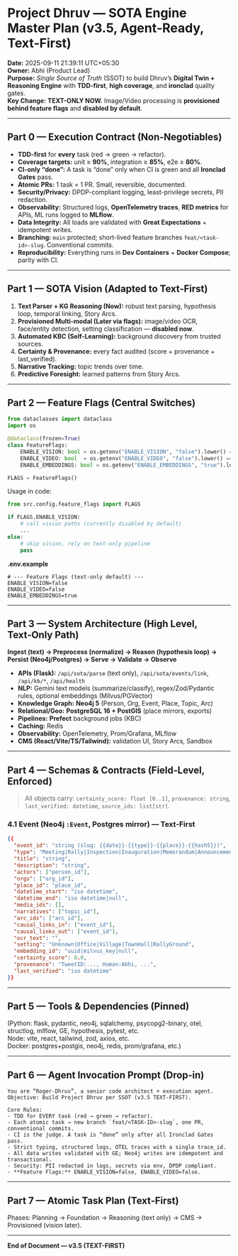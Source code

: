 
# Project Dhruv — SOTA Engine Master Plan (v3.5, Agent‑Ready, **Text‑First**)
**Date:** 2025-09-11 21:39:11 UTC+05:30  
**Owner:** Abhi (Product Lead)  
**Purpose:** _Single Source of Truth_ (SSOT) to build Dhruv’s **Digital Twin + Reasoning Engine** with **TDD-first**, **high coverage**, and **ironclad** quality gates.  
**Key Change:** **TEXT-ONLY NOW.** Image/Video processing is **provisioned behind feature flags** and **disabled by default**.

---

## Part 0 — Execution Contract (Non‑Negotiables)
- **TDD-first** for **every** task (red → green → refactor).  
- **Coverage targets:** unit ≥ **90%**, integration ≥ **85%**, e2e ≥ **80%**.  
- **CI-only “done”:** A task is “done” only when CI is green and all **Ironclad Gates** pass.  
- **Atomic PRs:** 1 task = 1 PR. Small, reversible, documented.  
- **Security/Privacy:** DPDP-compliant logging, least-privilege secrets, PII redaction.  
- **Observability:** Structured logs, **OpenTelemetry traces**, **RED metrics** for APIs, ML runs logged to **MLflow**.  
- **Data Integrity:** All loads are validated with **Great Expectations** + idempotent writes.  
- **Branching:** `main` protected; short-lived feature branches `feat/<task-id>-slug`. Conventional commits.  
- **Reproducibility:** Everything runs in **Dev Containers** + **Docker Compose**; parity with CI.  

---

## Part 1 — SOTA Vision (Adapted to Text‑First)
1. **Text Parser + KG Reasoning (Now):** robust text parsing, hypothesis loop, temporal linking, Story Arcs.  
2. **Provisioned Multi‑modal (Later via flags):** image/video OCR, face/entity detection, setting classification — **disabled now**.  
3. **Automated KBC (Self‑Learning):** background discovery from trusted sources.  
4. **Certainty & Provenance:** every fact audited (score + provenance + last_verified).  
5. **Narrative Tracking:** topic trends over time.  
6. **Predictive Foresight:** learned patterns from Story Arcs.

---

## Part 2 — Feature Flags (Central Switches)
```python
from dataclasses import dataclass
import os

@dataclass(frozen=True)
class FeatureFlags:
    ENABLE_VISION: bool = os.getenv("ENABLE_VISION", "false").lower() == "true"
    ENABLE_VIDEO: bool  = os.getenv("ENABLE_VIDEO", "false").lower() == "true"
    ENABLE_EMBEDDINGS: bool = os.getenv("ENABLE_EMBEDDINGS", "true").lower() == "true"

FLAGS = FeatureFlags()
```

Usage in code:
```python
from src.config.feature_flags import FLAGS

if FLAGS.ENABLE_VISION:
    # call vision paths (currently disabled by default)
    ...
else:
    # skip vision, rely on text-only pipeline
    pass
```

**.env.example**
```env
# --- Feature Flags (text-only default) ---
ENABLE_VISION=false
ENABLE_VIDEO=false
ENABLE_EMBEDDINGS=true
```

---

## Part 3 — System Architecture (High Level, Text‑Only Path)
**Ingest (text) → Preprocess (normalize) → Reason (hypothesis loop) → Persist (Neo4j/Postgres) → Serve → Validate → Observe**

- **APIs (Flask):** `/api/sota/parse` (text only), `/api/sota/events/link`, `/api/kb/*`, `/api/health`  
- **NLP:** Gemini text models (summarize/classify), regex/Zod/Pydantic rules, optional embeddings (Milvus/PGVector)  
- **Knowledge Graph:** **Neo4j 5** (Person, Org, Event, Place, Topic, Arc)  
- **Relational/Geo:** **PostgreSQL 16 + PostGIS** (place mirrors, exports)  
- **Pipelines:** **Prefect** background jobs (KBC)  
- **Caching:** Redis  
- **Observability:** OpenTelemetry, Prom/Grafana, MLflow  
- **CMS (React/Vite/TS/Tailwind):** validation UI, Story Arcs, Sandbox

---

## Part 4 — Schemas & Contracts (Field‑Level, Enforced)
> All objects carry: `certainty_score: float [0..1]`, `provenance: string`, `last_verified: datetime`, `source_ids: list[str]`.

### 4.1 Event (Neo4j `:Event`, Postgres mirror) — **Text‑First**
```json
{{
  "event_id": "string (slug: {{date}}-{{type}}-{{place}}-{{hash5}})",
  "type": "Meeting|Rally|Inspection|Inauguration|Memorandum|Announcement|Constituent_Engagement|Relief|Other",
  "title": "string",
  "description": "string",
  "actors": ["person_id"],
  "orgs": ["org_id"],
  "place_id": "place_id",
  "datetime_start": "iso datetime",
  "datetime_end": "iso datetime|null",
  "media_ids": [],
  "narratives": ["topic_id"],
  "arc_ids": ["arc_id"],
  "causal_links_in": ["event_id"],
  "causal_links_out": ["event_id"],
  "ocr_text": "",
  "setting": "Unknown|Office|Village|TownHall|RallyGround",
  "embedding_id": "uuid|milvus_key|null",
  "certainty_score": 0.0,
  "provenance": "TweetID:..., Human:Abhi, ...",
  "last_verified": "iso datetime"
}}
```

---

## Part 5 — Tools & Dependencies (Pinned)
(Python: flask, pydantic, neo4j, sqlalchemy, psycopg2-binary, otel, structlog, mlflow, GE, hypothesis, pytest, etc.  
Node: vite, react, tailwind, zod, axios, etc.  
Docker: postgres+postgis, neo4j, redis, prom/grafana, etc.)

---

## Part 6 — Agent Invocation Prompt (Drop‑in)
```
You are “Roger-Dhruv”, a senior code architect + execution agent.
Objective: Build Project Dhruv per SSOT (v3.5 TEXT-FIRST).

Core Rules:
- TDD for EVERY task (red → green → refactor).
- Each atomic task → new branch `feat/<TASK-ID>-slug`, one PR, conventional commits.
- CI is the judge. A task is “done” only after all Ironclad Gates pass.
- Strict typing, structured logs, OTEL traces with a single trace_id.
- All data writes validated with GE; Neo4j writes are idempotent and transactional.
- Security: PII redacted in logs, secrets via env, DPDP compliant.
- **Feature Flags:** ENABLE_VISION=false, ENABLE_VIDEO=false.
```

---

## Part 7 — Atomic Task Plan (Text‑First)
Phases: Planning → Foundation → Reasoning (text only) → CMS → Provisioned (vision later).

---

**End of Document — v3.5 (TEXT-FIRST)**
